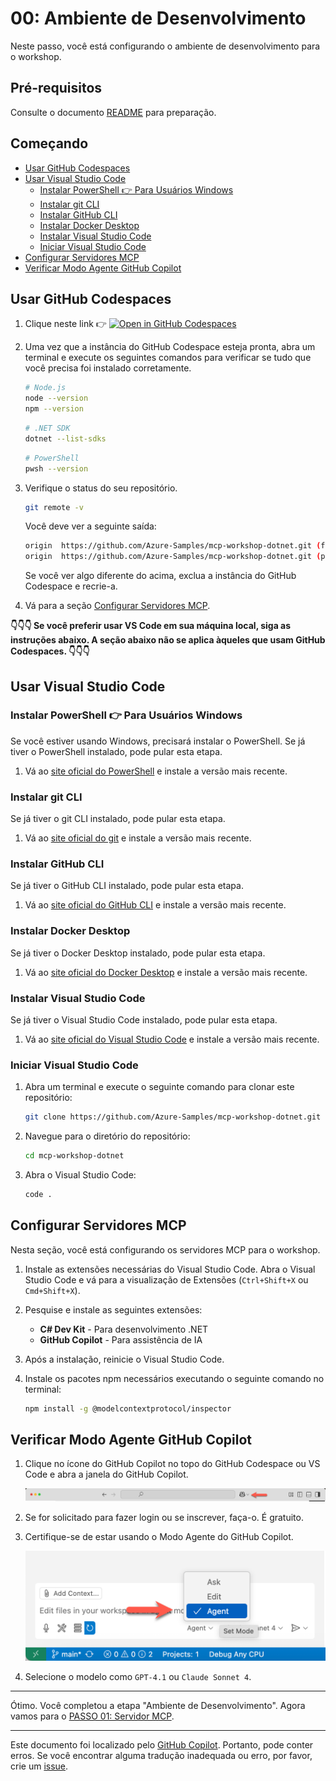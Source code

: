 # 00: Ambiente de Desenvolvimento

Neste passo, você está configurando o ambiente de desenvolvimento para o workshop.

## Pré-requisitos

Consulte o documento [README](../README.md#prerequisites) para preparação.

## Começando

- [Usar GitHub Codespaces](#usar-github-codespaces)
- [Usar Visual Studio Code](#usar-visual-studio-code)
  - [Instalar PowerShell 👉 Para Usuários Windows](#instalar-powershell--para-usuários-windows)
  - [Instalar git CLI](#instalar-git-cli)
  - [Instalar GitHub CLI](#instalar-github-cli)
  - [Instalar Docker Desktop](#instalar-docker-desktop)
  - [Instalar Visual Studio Code](#instalar-visual-studio-code)
  - [Iniciar Visual Studio Code](#iniciar-visual-studio-code)
- [Configurar Servidores MCP](#configurar-servidores-mcp)
- [Verificar Modo Agente GitHub Copilot](#verificar-modo-agente-github-copilot)

## Usar GitHub Codespaces

1. Clique neste link 👉 [![Open in GitHub Codespaces](https://github.com/codespaces/badge.svg)](https://codespaces.new/Azure-Samples/mcp-workshop-dotnet)

1. Uma vez que a instância do GitHub Codespace esteja pronta, abra um terminal e execute os seguintes comandos para verificar se tudo que você precisa foi instalado corretamente.

    ```bash
    # Node.js
    node --version
    npm --version
    ```

    ```bash
    # .NET SDK
    dotnet --list-sdks
    ```

    ```bash
    # PowerShell
    pwsh --version
    ```

1. Verifique o status do seu repositório.

    ```bash
    git remote -v
    ```

   Você deve ver a seguinte saída:

    ```bash
    origin  https://github.com/Azure-Samples/mcp-workshop-dotnet.git (fetch)
    origin  https://github.com/Azure-Samples/mcp-workshop-dotnet.git (push)
    ```

   Se você ver algo diferente do acima, exclua a instância do GitHub Codespace e recrie-a.

1. Vá para a seção [Configurar Servidores MCP](#configurar-servidores-mcp).

**👇👇👇 Se você preferir usar VS Code em sua máquina local, siga as instruções abaixo. A seção abaixo não se aplica àqueles que usam GitHub Codespaces. 👇👇👇**

## Usar Visual Studio Code

### Instalar PowerShell 👉 Para Usuários Windows

Se você estiver usando Windows, precisará instalar o PowerShell. Se já tiver o PowerShell instalado, pode pular esta etapa.

1. Vá ao [site oficial do PowerShell](https://docs.microsoft.com/powershell/scripting/install/installing-powershell) e instale a versão mais recente.

### Instalar git CLI

Se já tiver o git CLI instalado, pode pular esta etapa.

1. Vá ao [site oficial do git](https://git-scm.com/downloads) e instale a versão mais recente.

### Instalar GitHub CLI

Se já tiver o GitHub CLI instalado, pode pular esta etapa.

1. Vá ao [site oficial do GitHub CLI](https://cli.github.com/) e instale a versão mais recente.

### Instalar Docker Desktop

Se já tiver o Docker Desktop instalado, pode pular esta etapa.

1. Vá ao [site oficial do Docker Desktop](https://docs.docker.com/get-started/get-docker/) e instale a versão mais recente.

### Instalar Visual Studio Code

Se já tiver o Visual Studio Code instalado, pode pular esta etapa.

1. Vá ao [site oficial do Visual Studio Code](https://code.visualstudio.com/) e instale a versão mais recente.

### Iniciar Visual Studio Code

1. Abra um terminal e execute o seguinte comando para clonar este repositório:

    ```bash
    git clone https://github.com/Azure-Samples/mcp-workshop-dotnet.git
    ```

1. Navegue para o diretório do repositório:

    ```bash
    cd mcp-workshop-dotnet
    ```

1. Abra o Visual Studio Code:

    ```bash
    code .
    ```

## Configurar Servidores MCP

Nesta seção, você está configurando os servidores MCP para o workshop.

1. Instale as extensões necessárias do Visual Studio Code. Abra o Visual Studio Code e vá para a visualização de Extensões (`Ctrl+Shift+X` ou `Cmd+Shift+X`).

1. Pesquise e instale as seguintes extensões:
   - **C# Dev Kit** - Para desenvolvimento .NET
   - **GitHub Copilot** - Para assistência de IA

1. Após a instalação, reinicie o Visual Studio Code.

1. Instale os pacotes npm necessários executando o seguinte comando no terminal:

    ```bash
    npm install -g @modelcontextprotocol/inspector
    ```

## Verificar Modo Agente GitHub Copilot

1. Clique no ícone do GitHub Copilot no topo do GitHub Codespace ou VS Code e abra a janela do GitHub Copilot.

   ![Open GitHub Copilot Chat](../../../docs/images/setup-01.png)

1. Se for solicitado para fazer login ou se inscrever, faça-o. É gratuito.
1. Certifique-se de estar usando o Modo Agente do GitHub Copilot.

   ![GitHub Copilot Agent Mode](../../../docs/images/setup-02.png)

1. Selecione o modelo como `GPT-4.1` ou `Claude Sonnet 4`.

---

Ótimo. Você completou a etapa "Ambiente de Desenvolvimento". Agora vamos para o [PASSO 01: Servidor MCP](./01-mcp-server.md).

---

Este documento foi localizado pelo [GitHub Copilot](https://docs.github.com/copilot/about-github-copilot/what-is-github-copilot). Portanto, pode conter erros. Se você encontrar alguma tradução inadequada ou erro, por favor, crie um [issue](../../../../../issues).